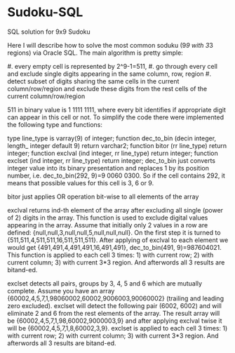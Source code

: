 # Sudoku-SQL
SQL solution for 9x9 Sudoku

Here I will describe how to solve the most common soduku (9*9 with 3*3 regions) via Oracle SQL. The main algorithm is pretty simple:

#. every empty cell is represented by 2^9-1=511,
#. go through every cell and exclude single digits appearing in the same column, row, region
#. detect subset of digits sharing the same cells in the current column/row/region and exclude these digits from the rest cells of the current column/row/region

511 in binary value is 1 1111 1111, where every bit identifies if appropriate digit can appear in this cell or not. To simplify the code there were implemented the following type and functions:

type line_type is varray(9) of integer;
function dec_to_bin (decin integer, length_ integer default 9) return varchar2;
function bitor (rr line_type) return integer;
function exclval (ind integer, rr line_type) return integer;
function exclset (ind integer, rr line_type) return integer;
dec_to_bin just converts integer value into its binary presentation and replaces 1 by its position number, i.e. dec_to_bin(292, 9)=9 0060 0300. So if the cell contains 292, it means that possible values for this cell is 3, 6 or 9.

bitor just applies OR operation bit-wise to all elements of the array

exclval returns ind-th element of the array after excluding all single (power of 2) digits in the array. This function is used to exclude digital values appearing in the array. Assume that initially only 2 values in a row are defined: {null,null,3,null,null,5,null,null,null}. On the first step it is turned to {511,511,4,511,511,16,511,511,511}. After applying of exclval to each element we would get {491,491,4,491,491,16,491,491}, dec_to_bin(491, 9)=987604021. This function is applied to each cell 3 times: 1) with current row; 2) with current column; 3) with current 3*3 region. And afterwords all 3 results are bitand-ed.

exclset detects all pairs, groups by 3, 4, 5 and 6 which are mutually complete. Assume you have an array {60002,4,5,7,1,98060002,60002,9006003,90060002} (trailing and leading zero excluded). exclset will detect the following pair (6002, 6002) and will eliminate 2 and 6 from the rest elements of the array. The result array will be {60002,4,5,7,1,98,60002,9000003,9} and after applying exclval twise it will be {60002,4,5,7,1,8,60002,3,9}. exclset is applied to each cell 3 times: 1) with current row; 2) with current column; 3) with current 3*3 region. And afterwords all 3 results are bitand-ed.
